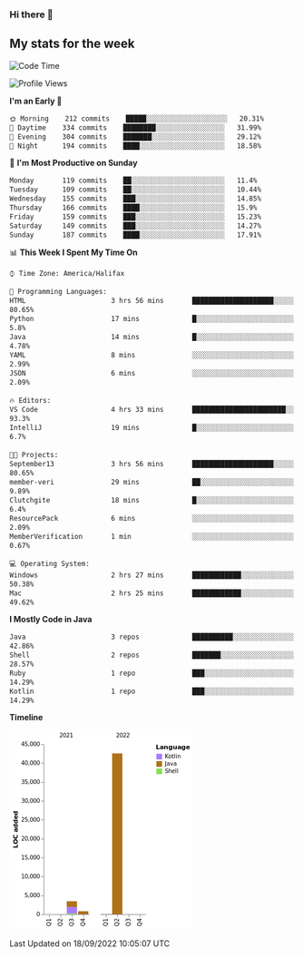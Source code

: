 ### Hi there 👋

## My stats for the week
<!--START_SECTION:waka-->
![Code Time](http://img.shields.io/badge/Code%20Time-396%20hrs%2022%20mins-blue)

![Profile Views](http://img.shields.io/badge/Profile%20Views-2-blue)

**I'm an Early 🐤** 

```text
🌞 Morning    212 commits    █████░░░░░░░░░░░░░░░░░░░░   20.31% 
🌆 Daytime    334 commits    ████████░░░░░░░░░░░░░░░░░   31.99% 
🌃 Evening    304 commits    ███████░░░░░░░░░░░░░░░░░░   29.12% 
🌙 Night      194 commits    ████░░░░░░░░░░░░░░░░░░░░░   18.58%

```
📅 **I'm Most Productive on Sunday** 

```text
Monday       119 commits    ██░░░░░░░░░░░░░░░░░░░░░░░   11.4% 
Tuesday      109 commits    ██░░░░░░░░░░░░░░░░░░░░░░░   10.44% 
Wednesday    155 commits    ███░░░░░░░░░░░░░░░░░░░░░░   14.85% 
Thursday     166 commits    ████░░░░░░░░░░░░░░░░░░░░░   15.9% 
Friday       159 commits    ███░░░░░░░░░░░░░░░░░░░░░░   15.23% 
Saturday     149 commits    ███░░░░░░░░░░░░░░░░░░░░░░   14.27% 
Sunday       187 commits    ████░░░░░░░░░░░░░░░░░░░░░   17.91%

```


📊 **This Week I Spent My Time On** 

```text
⌚︎ Time Zone: America/Halifax

💬 Programming Languages: 
HTML                     3 hrs 56 mins       ████████████████████░░░░░   80.65% 
Python                   17 mins             █░░░░░░░░░░░░░░░░░░░░░░░░   5.8% 
Java                     14 mins             █░░░░░░░░░░░░░░░░░░░░░░░░   4.78% 
YAML                     8 mins              ░░░░░░░░░░░░░░░░░░░░░░░░░   2.99% 
JSON                     6 mins              ░░░░░░░░░░░░░░░░░░░░░░░░░   2.09%

🔥 Editors: 
VS Code                  4 hrs 33 mins       ███████████████████████░░   93.3% 
IntelliJ                 19 mins             █░░░░░░░░░░░░░░░░░░░░░░░░   6.7%

🐱‍💻 Projects: 
September13              3 hrs 56 mins       ████████████████████░░░░░   80.65% 
member-veri              29 mins             ██░░░░░░░░░░░░░░░░░░░░░░░   9.89% 
Clutchgite               18 mins             █░░░░░░░░░░░░░░░░░░░░░░░░   6.4% 
ResourcePack             6 mins              ░░░░░░░░░░░░░░░░░░░░░░░░░   2.09% 
MemberVerification       1 min               ░░░░░░░░░░░░░░░░░░░░░░░░░   0.67%

💻 Operating System: 
Windows                  2 hrs 27 mins       ████████████░░░░░░░░░░░░░   50.38% 
Mac                      2 hrs 25 mins       ████████████░░░░░░░░░░░░░   49.62%

```

**I Mostly Code in Java** 

```text
Java                     3 repos             ██████████░░░░░░░░░░░░░░░   42.86% 
Shell                    2 repos             ███████░░░░░░░░░░░░░░░░░░   28.57% 
Ruby                     1 repo              ███░░░░░░░░░░░░░░░░░░░░░░   14.29% 
Kotlin                   1 repo              ███░░░░░░░░░░░░░░░░░░░░░░   14.29%

```


**Timeline**

![Chart not found](https://raw.githubusercontent.com/lyndseyy/lyndseyy/main/charts/bar_graph.png) 


 Last Updated on 18/09/2022 10:05:07 UTC
<!--END_SECTION:waka-->
